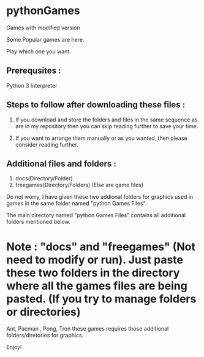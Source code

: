 # pythonGames
Games with modified version

Some Popular games are here.

Play which one you want.

## Prerequsites : 

Python 3 Interpreter

## Steps to follow after downloading these files : 

1. If you download and store the folders and files in the same sequence as are in my repository then you can skip reading further to save your time.

2. If you want to arrange them manually or as you wanted, then please consider reading further.

## Additional files and folders : 

1. docs(Directory/Folder)
2. freegames(Directory/Folders)
(Else are game files)

Do not worry, I have given these two addional folders for graphics used in games in the same folder named "python Games Files". 

The main directory named "python Games Files" contains all additional folders mentioned below.

# Note : "docs" and "freegames" (Not need to modify or run). Just paste these two folders in the directory where all the games files are being pasted. (If you try to manage folders or directories) 

Ant, Pacman , Pong, Tron these games requires those additional folders/diretories for graphics.

Enjoy!
